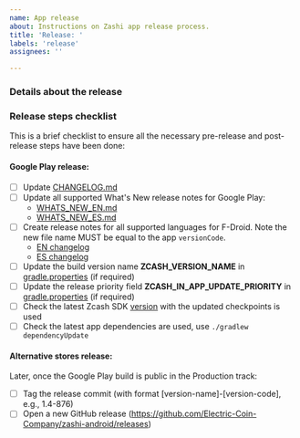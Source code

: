 ```yaml
---
name: App release
about: Instructions on Zashi app release process.
title: 'Release: '
labels: 'release'
assignees: ''

---
```

### Details about the release
<!-- Describe anything any details related to this app release. -->

### Release steps checklist
This is a brief checklist to ensure all the necessary pre-release and post-release steps have been done:

#### Google Play release:

- [ ] Update [CHANGELOG.md](../../CHANGELOG.md)
- [ ] Update all supported What's New release notes for Google Play:
  - [WHATS_NEW_EN.md](../../docs/whatsNew/WHATS_NEW_EN.md)
  - [WHATS_NEW_ES.md](../../docs/whatsNew/WHATS_NEW_ES.md)
- [ ] Create release notes for all supported languages for F-Droid. Note the new file name MUST be equal to the app 
  `versionCode`.
  - [EN changelog](../../fastlane/metadata/android/en-US/changelogs/)
  - [ES changelog](../../fastlane/metadata/android/es/changelogs/)
- [ ] Update the build version name **ZCASH_VERSION_NAME** in [gradle.properties](../../gradle.properties) (if required)
- [ ] Update the release priority field **ZCASH_IN_APP_UPDATE_PRIORITY** in [gradle.properties](../../gradle.properties) (if required)
- [ ] Check the latest Zcash SDK [version](https://repo.maven.apache.org/maven2/cash/z/ecc/android/zcash-android-sdk/) with the updated checkpoints is used
- [ ] Check the latest app dependencies are used, use `./gradlew dependencyUpdate`

#### Alternative stores release:

Later, once the Google Play build is public in the Production track:
- [ ] Tag the release commit (with format [version-name]-[version-code], e.g., 1.4-876)
- [ ] Open a new GitHub release (https://github.com/Electric-Coin-Company/zashi-android/releases)
